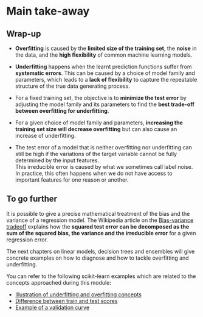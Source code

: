 # Main take-away

## Wrap-up

- **Overfitting** is caused by the **limited size of the training set**, the
  **noise** in the data, and the **high flexibility** of common machine learning
  models.

- **Underfitting** happens when the learnt prediction functions suffer from
  **systematic errors**. This can be caused by a choice of model family and
  parameters, which leads to a **lack of flexibility** to capture the repeatable
  structure of the true data generating process.

- For a fixed training set, the objective is to **minimize the test error** by
  adjusting the model family and its parameters to find the
  **best trade-off between overfitting for underfitting**.

- For a given choice of model family and parameters, **increasing the
  training set size will decrease overfitting** but can also cause an increase
  of underfitting.

- The test error of a model that is neither overfitting nor underfitting can
  still be high if the variations of the target variable cannot be fully
  determined by the input features.  
  This irreducible error is caused by what we
  sometimes call label noise.  
  In practice, this often happens when we do not
  have access to important features for one reason or another.

## To go further

It is possible to give a precise mathematical treatment of the bias and the
variance of a regression model. The Wikipedia article on the [Bias-variance
tradeoff](https://en.wikipedia.org/wiki/Bias%E2%80%93variance_tradeoff) explains
how the **squared test error can be decomposed as the sum of the squared bias,
the variance and the irreducible error** for a given regression error.

The next chapters on linear models, decision trees and ensembles will give
concrete examples on how to diagnose and how to tackle overfitting and
underfitting.

You can refer to the following scikit-learn examples which are related to
the concepts approached during this module:

- [Illustration of underfitting and overfitting concepts](https://scikit-learn.org/stable/auto_examples/model_selection/plot_underfitting_overfitting.html#sphx-glr-auto-examples-model-selection-plot-underfitting-overfitting-py)
- [Difference between train and test scores](https://scikit-learn.org/stable/auto_examples/model_selection/plot_train_error_vs_test_error.html#sphx-glr-auto-examples-model-selection-plot-train-error-vs-test-error-py)
- [Example of a validation curve](https://scikit-learn.org/stable/auto_examples/model_selection/plot_validation_curve.html#sphx-glr-auto-examples-model-selection-plot-validation-curve-py)
